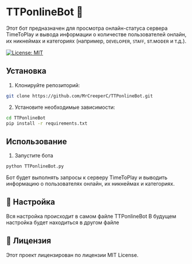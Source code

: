# TTPonlineBot 🤖

Этот бот предназначен для просмотра онлайн-статуса сервера TimeToPlay и вывода информации о количестве пользователей онлайн, их никнеймах и категориях (например, ᴅᴇᴠᴇʟᴏᴘᴇʀ, ꜱᴛᴀꜰꜰ, sᴛ.ᴍᴏᴅᴇʀ и т.д.).

[![License: MIT](https://img.shields.io/badge/License-MIT-yellow.svg)](LICENSE)

## Установка

1. Клонируйте репозиторий:

```bash
git clone https://github.com/MrCreeperC/TTPonlineBot.git
```
2. Установите необходимые зависимости:
```cmd
cd TTPonlineBot
pip install -r requirements.txt
```
## Использование
1. Запустите бота
```cmd
python TTPonlineBot.py
```
Бот будет выполнять запросы к серверу TimeToPlay и выводить информацию о пользователях онлайн, их никнеймах и категориях.

## 🔧 Настройка
Вся настройка происходит в самом файле TTPonlineBot
В будущем настройка будет находиться в другом файле

## 📝 Лицензия
Этот проект лицензирован по лицензии MIT License.
